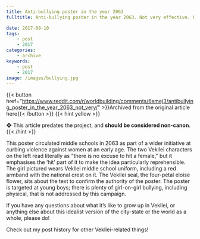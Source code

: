 ```yaml
---
title: Anti-bullying poster in the year 2063
fulltitle: Anti-bullying poster in the year 2063. Not very effective. From the city of Vekllei.

date: 2017-08-10
tags:
    - post
    - 2017
categories:
    - archive
keywords:
    - post
    - 2017
image: /images/bullying.jpg
---
```

{{< button href="https://www.reddit.com/r/worldbuilding/comments/6smej3/antibullying_poster_in_the_year_2063_not_very/" >}}Archived from the original article here{{< /button >}}
{{< hint yellow >}}

❖ This article predates the project, and **should be considered non-canon**.
{{< /hint >}}

This poster circulated middle schools in 2063 as part of a wider initiative at curbing violence against women at an early age. The two Vekllei characters on the left read literally as "there is no excuse to hit a female," but it emphasises the ‘hit’ part of it to make the idea particularly reprehensible. The girl pictured wears Vekllei middle school uniform, including a red armband with the national crest on it. The Vekllei seal, the four-petal eloise flower, sits about the text to confirm the authority of the poster. The poster is targeted at young boys; there is plenty of girl-on-girl bullying, including physical, that is not addressed by this campaign.

If you have any questions about what it’s like to grow up in Vekllei, or anything else about this idealist version of the city-state or the world as a whole, please do!

Check out my post history for other Vekllei-related things!

